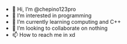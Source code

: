 - 👋 Hi, I’m @chepino123pro
- 👀 I’m interested in programming
- 🌱 I’m currently learning computing and C++
- 💞️ I’m looking to collaborate on nothing 
- 📫 How to reach me in xd

<!---
chepino123pro/chepino123pro is a ✨ special ✨ repository because its `README.md` (this file) appears on your GitHub profile.
You can click the Preview link to take a look at your changes.
--->
